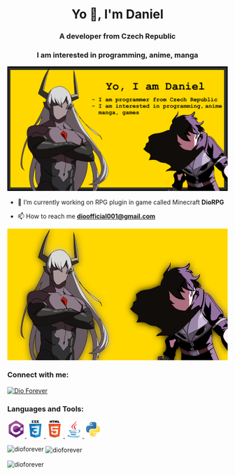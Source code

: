 <h1 style="background-image: url('RightMonitor.png');" align="center">Yo 👋, I'm Daniel</h1>
<h3 align="center">A developer from Czech Republic</h3>
<h3 align="center">I am interested in programming, anime, manga </h3>

<img src="./githubprofile.png" size="50%">


- 🔭 I’m currently working on RPG plugin in game called Minecraft **DioRPG**

- 📫 How to reach me **dioofficial001@gmail.com**
<p align="left">
<a href="" target="blank"><img align="center" src="RightMonitor.png" alt="Dio Forever" height="300" width="100%" /></a>
</p>

<h3 align="left">Connect with me:</h3>
<p align="left">
<a href="https://www.youtube.com/channel/UC-KDX7bZcWaGjmXuRRnEy1Q" target="blank"><img align="center" src="https://raw.githubusercontent.com/rahuldkjain/github-profile-readme-generator/master/src/images/icons/Social/youtube.svg" alt="Dio Forever" height="30" width="40" /></a>
</p>

<h3 align="left">Languages and Tools:</h3>
<p align="left"> <a href="https://www.w3schools.com/cs/" target="_blank" rel="noreferrer"> <img src="https://raw.githubusercontent.com/devicons/devicon/master/icons/csharp/csharp-original.svg" alt="csharp" width="40" height="40"/> </a> <a href="https://www.w3schools.com/css/" target="_blank" rel="noreferrer"> <img src="https://raw.githubusercontent.com/devicons/devicon/master/icons/css3/css3-original-wordmark.svg" alt="css3" width="40" height="40"/> </a> <a href="https://www.w3.org/html/" target="_blank" rel="noreferrer"> <img src="https://raw.githubusercontent.com/devicons/devicon/master/icons/html5/html5-original-wordmark.svg" alt="html5" width="40" height="40"/> </a> <a href="https://www.java.com" target="_blank" rel="noreferrer"> <img src="https://raw.githubusercontent.com/devicons/devicon/master/icons/java/java-original.svg" alt="java" width="40" height="40"/> </a> <a href="https://www.python.org" target="_blank" rel="noreferrer"> <img src="https://raw.githubusercontent.com/devicons/devicon/master/icons/python/python-original.svg" alt="python" width="40" height="40"/> </a> </p>


<p><img align="left" src="https://github-readme-stats.vercel.app/api/top-langs?username=dioforever&show_icons=true&theme=dark&title_color=ffc800&text_color=ffc800&locale=en&layout=compact" alt="dioforever" /></p>

<p>&nbsp;<img align="center" src="https://github-readme-stats.vercel.app/api?username=dioforever&show_icons=true&theme=dark&title_color=ffc800&text_color=ffc800&locale=en" alt="dioforever" /></p>

<p><img align="center" src="https://github-readme-streak-stats.herokuapp.com/?user=dioforever&theme=dark" alt="dioforever" /></p>
